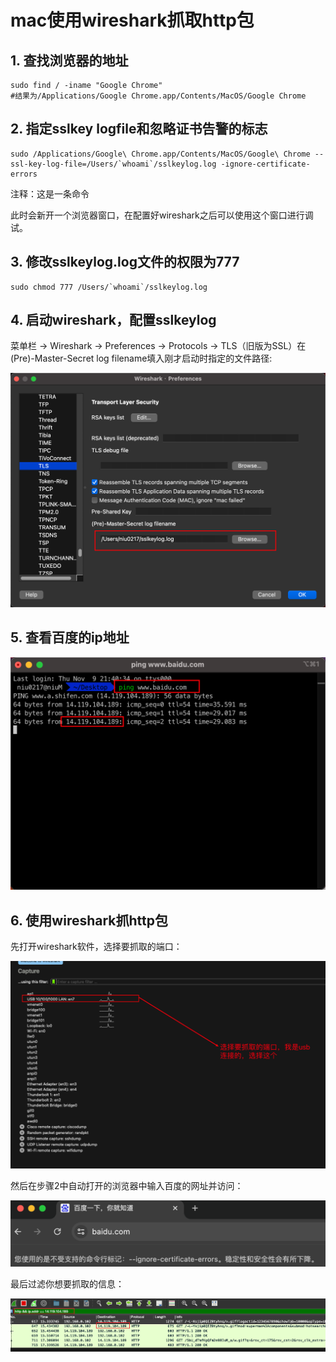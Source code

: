 # mac使用wireshark抓取http包

## 1. 查找浏览器的地址

```shell
sudo find / -iname "Google Chrome"
#结果为/Applications/Google Chrome.app/Contents/MacOS/Google Chrome
```

## 2. 指定sslkey logfile和忽略证书告警的标志

```shell
sudo /Applications/Google\ Chrome.app/Contents/MacOS/Google\ Chrome --ssl-key-log-file=/Users/`whoami`/sslkeylog.log -ignore-certificate-errors
```

注释：这是一条命令

此时会新开一个浏览器窗口，在配置好wireshark之后可以使用这个窗口进行调试。

## 3. 修改sslkeylog.log文件的权限为777

```shell
sudo chmod 777 /Users/`whoami`/sslkeylog.log
```

## 4. 启动wireshark，配置sslkeylog

菜单栏 -> Wireshark -> Preferences -> Protocols -> TLS（旧版为SSL）在(Pre)-Master-Secret log filename填入刚才启动时指定的文件路径:

<img src="mac使用wireshark抓取http包.assets/image-20231110102714318.png" alt="image-20231110102714318" style="zoom:50%;" /> 

## 5. 查看百度的ip地址

<img src="mac使用wireshark抓取http包.assets/image-20231110102822932.png" alt="image-20231110102822932" style="zoom:50%;" /> 

## 6. 使用wireshark抓http包

先打开wireshark软件，选择要抓取的端口：

<img src="mac使用wireshark抓取http包.assets/image-20231110103229637.png" alt="image-20231110103229637" style="zoom:50%;" /> 

然后在步骤2中自动打开的浏览器中输入百度的网址并访问：

<img src="mac使用wireshark抓取http包.assets/image-20231110103322701.png" alt="image-20231110103322701" style="zoom:50%;" /> 

最后过滤你想要抓取的信息：

![image-20231110103507686](mac使用wireshark抓取http包.assets/image-20231110103507686.png) 

